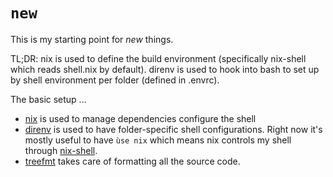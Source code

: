 # `new`

This is my starting point for _new_ things.

TL;DR: nix is used to define the build environment (specifically nix-shell which reads shell.nix by default). direnv is used to hook into bash to set up by shell environment per folder (defined in .envrc).

The basic setup ...

- [nix](https://nix.dev) is used to manage dependencies configure the shell
- [direnv](https://direnv.net/) is used to have folder-specific shell configurations. Right now it's mostly useful to have `ùse nix` which means nix controls my shell through [nix-shell](https://nixos.org/manual/nix/stable/command-ref/nix-shell.html).
- [treefmt](https://github.com/numtide/treefmt) takes care of formatting all the source code.

